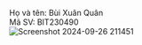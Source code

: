 Họ và tên: Bùi Xuân Quân<br>
Mã SV: BIT230490<br>
![Screenshot 2024-09-26 211451](https://github.com/user-attachments/assets/9e570fc0-34b0-4f39-8086-ea33266bea38)
